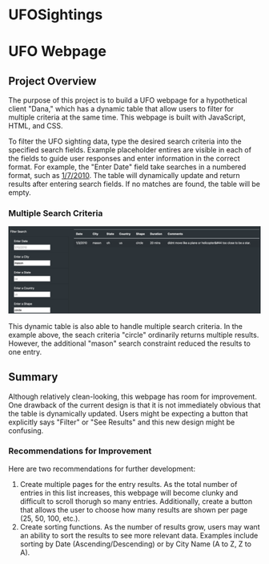 # UFOSightings
# UFO Webpage

## Project Overview
The purpose of this project is to build a UFO webpage for a hypothetical client "Dana," which has a dynamic table that allow users to filter for multiple criteria at the same time. This webpage is built with JavaScript, HTML, and CSS.



To filter the UFO sighting data, type the desired search criteria into the specified search fields. Example placeholder entires are visible in each of the fields to guide user responses and enter information in the correct format. For example, the "Enter Date" field take searches in a numbered format, such as [1/7/2010](https://github.com/Mishkanian/UFOs/blob/main/Resources/example_filter.png). The table will dynamically update and return results after entering search fields. If no matches are found, the table will be empty.

### Multiple Search Criteria

![multiple_search](https://github.com/praveen240881/UFOSightings/blob/main/multiple_search_ufo.png)

This dynamic table is also able to handle multiple search criteria. In the example above, the seach criteria "circle" ordinarily returns multiple results. However, the additional "mason" search constraint reduced the results to one entry.

## Summary

Although relatively clean-looking, this webpage has room for improvement. One drawback of the current design is that it is not immediately obvious that the table is dynamically updated. Users might be expecting a button that explicitly says "Filter" or "See Results" and this new design might be confusing.

### Recommendations for Improvement

Here are two recommendations for further development:

  1. Create multiple pages for the entry results. As the total number of entries in this list increases, this webpage will become clunky and difficult to scroll thorugh so many entries. Additionally, create a button that allows the user to choose how many results are shown per page (25, 50, 100, etc.).
  2. Create sorting functions. As the number of results grow, users may want an ability to sort the results to see more relevant data. Examples include sorting by Date (Ascending/Descending) or by City Name (A to Z, Z to A). 
